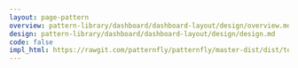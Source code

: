```yaml
---
layout: page-pattern
overview: pattern-library/dashboard/dashboard-layout/design/overview.md
design: pattern-library/dashboard/dashboard-layout/design/design.md
code: false
impl_html: https://rawgit.com/patternfly/patternfly/master-dist/dist/tests/dashboard.html
---
```

